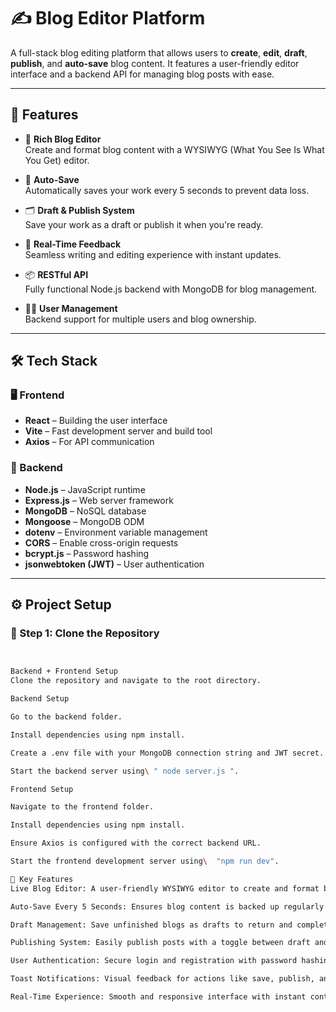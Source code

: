 # ✍️ Blog Editor Platform

A full-stack blog editing platform that allows users to **create**, **edit**, **draft**, **publish**, and **auto-save** blog content. It features a user-friendly editor interface and a backend API for managing blog posts with ease.

---

## 🚀 Features

- 📝 **Rich Blog Editor**  
  Create and format blog content with a WYSIWYG (What You See Is What You Get) editor.

- 💾 **Auto-Save**  
  Automatically saves your work every 5 seconds to prevent data loss.

- 🗂️ **Draft & Publish System**  
  Save your work as a draft or publish it when you're ready.

- 🔄 **Real-Time Feedback**  
  Seamless writing and editing experience with instant updates.

- 📦 **RESTful API**  
  Fully functional Node.js backend with MongoDB for blog management.

- 🧑‍💻 **User Management**  
  Backend support for multiple users and blog ownership.

---

## 🛠️ Tech Stack

### 🖥️ Frontend
- **React** – Building the user interface
- **Vite** – Fast development server and build tool
- **Axios** – For API communication

### 🔧 Backend
- **Node.js** – JavaScript runtime
- **Express.js** – Web server framework
- **MongoDB** – NoSQL database
- **Mongoose** – MongoDB ODM
- **dotenv** – Environment variable management
- **CORS** – Enable cross-origin requests
- **bcrypt.js** – Password hashing
- **jsonwebtoken (JWT)** – User authentication

---

## ⚙️ Project Setup

### 📁 Step 1: Clone the Repository
```bash


Backend + Frontend Setup
Clone the repository and navigate to the root directory.

Backend Setup

Go to the backend folder.

Install dependencies using npm install.

Create a .env file with your MongoDB connection string and JWT secret.

Start the backend server using\ " node server.js ".

Frontend Setup

Navigate to the frontend folder.

Install dependencies using npm install.

Ensure Axios is configured with the correct backend URL.

Start the frontend development server using\  "npm run dev".

🔄 Key Features
Live Blog Editor: A user-friendly WYSIWYG editor to create and format blog content.

Auto-Save Every 5 Seconds: Ensures blog content is backed up regularly while typing.

Draft Management: Save unfinished blogs as drafts to return and complete later.

Publishing System: Easily publish posts with a toggle between draft and published status.

User Authentication: Secure login and registration with password hashing and JWT tokens.

Toast Notifications: Visual feedback for actions like save, publish, and error handling.

Real-Time Experience: Smooth and responsive interface with instant content updates.




